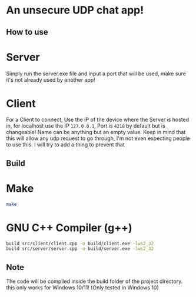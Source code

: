 # An unsecure UDP chat app!

## How to use
# Server
Simply run the server.exe file and input a port that will be used, make sure it's not already used by another app!
# Client
For a Client to connect, Use the IP of the device where the Server is hosted in, for localhost use the IP `127.0.0.1`, Port is `4218` by default but is changeable!
Name can be anything but an empty value.
Keep in mind that this will allow any udp request to go through, I'm not even expecting people to use this.
I will try to add a thing to prevent that
## Build
# Make
```bash
make
```
# GNU C++ Compiler (g++)
```bash
build src/client/client.cpp -o build/client.exe -lws2_32
build src/server/server.cpp -o build/server.exe -lws2_32
```
## Note
The code will be compiled inside the build folder of the project directory. this only works for Windows 10/11! (Only tested in Windows 10)